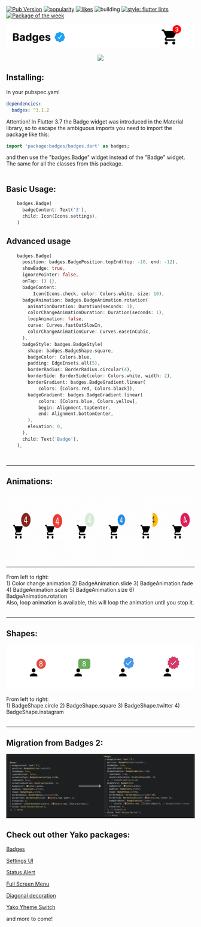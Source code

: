 [![Pub Version](https://img.shields.io/pub/v/badges?color=blueviolet)](https://pub.dev/packages/badges)
[![popularity](https://img.shields.io/pub/popularity/badges?logo=dart)](https://pub.dev/packages/badges/score)
[![likes](https://img.shields.io/pub/likes/badges?logo=dart)](https://pub.dev/packages/badges/score)
![building](https://github.com/yako-dev/flutter_badges/actions/workflows/code-quality-tests.yml/badge.svg)
[![style: flutter lints](https://img.shields.io/badge/style-flutter__lints-blue)](https://pub.dev/packages/flutter_lints)
[![Package of the week](https://img.shields.io/badge/Package%20of-the%20week-orange)](https://youtu.be/_CIHLJHVoN8)




<p align="center">
  <img src="https://github.com/yako-dev/flutter_badges/blob/master/images/readme_header.png?raw=true">
</p>
<p align="center">
  <img src="https://github.com/yako-dev/flutter_badges/blob/master/images/showcase.gif?raw=true" height="600px">
</p>


## Installing:
In your pubspec.yaml
```yaml
dependencies:
  badges: ^3.1.2
```
Attention! In Flutter 3.7 the Badge widget was introduced in the Material library, so to escape the ambiguous imports you need to import the package like this:
```dart
import 'package:badges/badges.dart' as badges;
```
and then use the "badges.Badge" widget instead of the "Badge" widget. The same for all the classes from this package.
<br>
<br>

## Basic Usage:
```dart
    badges.Badge(
      badgeContent: Text('3'),
      child: Icon(Icons.settings),
    )
```
## Advanced usage
```dart
    badges.Badge(
      position: badges.BadgePosition.topEnd(top: -10, end: -12),
      showBadge: true,
      ignorePointer: false,
      onTap: () {},
      badgeContent:
          Icon(Icons.check, color: Colors.white, size: 10),
      badgeAnimation: badges.BadgeAnimation.rotation(
        animationDuration: Duration(seconds: 1),
        colorChangeAnimationDuration: Duration(seconds: 1),
        loopAnimation: false,
        curve: Curves.fastOutSlowIn,
        colorChangeAnimationCurve: Curves.easeInCubic,
      ),
      badgeStyle: badges.BadgeStyle(
        shape: badges.BadgeShape.square,
        badgeColor: Colors.blue,
        padding: EdgeInsets.all(5),
        borderRadius: BorderRadius.circular(4),
        borderSide: BorderSide(color: Colors.white, width: 2),
        borderGradient: badges.BadgeGradient.linear(
            colors: [Colors.red, Colors.black]),
        badgeGradient: badges.BadgeGradient.linear(
            colors: [Colors.blue, Colors.yellow],
            begin: Alignment.topCenter,
            end: Alignment.bottomCenter,
        ),
        elevation: 0,
      ),
      child: Text('Badge'),
    ),
```

<br>

---

## Animations:

<p align="center">
  <img src="https://github.com/yako-dev/flutter_badges/blob/master/images/badge_animations_preview.gif?raw=true" height="200px">
</p>
From left to right:<br>
1) Color change animation
2) BadgeAnimation.slide
3) BadgeAnimation.fade
4) BadgeAnimation.scale
5) BadgeAnimation.size
6) BadgeAnimation.rotation
<br>
Also, loop animation is available, this will loop the animation until you stop it.
<br><br>

---

## Shapes:

<p align="center">
  <img src="https://github.com/yako-dev/flutter_badges/blob/master/images/badge_shapes_preview.png?raw=true" height="120px">
</p>
From left to right:<br>
1) BadgeShape.circle
2) BadgeShape.square
3) BadgeShape.twitter
4) BadgeShape.instagram
<br><br>

---

## Migration from Badges 2:

<p align="center">
  <img src="https://github.com/yako-dev/flutter_badges/blob/master/images/migration_guide.png?raw=true">
</p>

## Check out other Yako packages:

[Badges](https://pub.dev/packages/badges)

[Settings UI](https://pub.dev/packages/settings_ui)

[Status Alert](https://pub.dev/packages/status_alert)

[Full Screen Menu](https://pub.dev/packages/full_screen_menu)

[Diagonal decoration](https://pub.dev/packages/diagonal_decoration) 

[Yako Yheme Switch](https://pub.dev/packages/yako_theme_switch) 

and more to come!